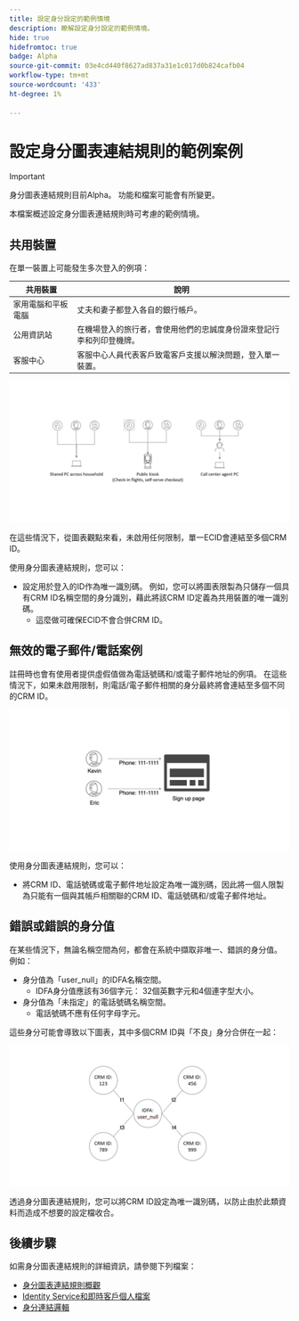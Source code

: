 ```yaml
---
title: 設定身分設定的範例情境
description: 瞭解設定身分設定的範例情境。
hide: true
hidefromtoc: true
badge: Alpha
source-git-commit: 03e4cd440f8627ad837a31e1c017d0b824cafb04
workflow-type: tm+mt
source-wordcount: '433'
ht-degree: 1%

---
```


# 設定身分圖表連結規則的範例案例

>[!IMPORTANT]
>
>身分圖表連結規則目前Alpha。 功能和檔案可能會有所變更。

本檔案概述設定身分圖表連結規則時可考慮的範例情境。

## 共用裝置

在單一裝置上可能發生多次登入的例項：

| 共用裝置 | 說明 |
| --- | --- |
| 家用電腦和平板電腦 | 丈夫和妻子都登入各自的銀行帳戶。 |
| 公用資訊站 | 在機場登入的旅行者，會使用他們的忠誠度身份證來登記行李和列印登機牌。 |
| 客服中心 | 客服中心人員代表客戶致電客戶支援以解決問題，登入單一裝置。 |

![共用裝置](../images/identity-settings/shared-devices.png)

在這些情況下，從圖表觀點來看，未啟用任何限制，單一ECID會連結至多個CRM ID。

使用身分圖表連結規則，您可以：

* 設定用於登入的ID作為唯一識別碼。 例如，您可以將圖表限製為只儲存一個具有CRM ID名稱空間的身分識別，藉此將該CRM ID定義為共用裝置的唯一識別碼。
   * 這麼做可確保ECID不會合併CRM ID。

## 無效的電子郵件/電話案例

註冊時也會有使用者提供虛假值做為電話號碼和/或電子郵件地址的例項。 在這些情況下，如果未啟用限制，則電話/電子郵件相關的身分最終將會連結至多個不同的CRM ID。

![invalid-email-phone](../images/identity-settings/invalid-email-phone.png)

使用身分圖表連結規則，您可以：

* 將CRM ID、電話號碼或電子郵件地址設定為唯一識別碼，因此將一個人限製為只能有一個與其帳戶相關聯的CRM ID、電話號碼和/或電子郵件地址。

## 錯誤或錯誤的身分值

在某些情況下，無論名稱空間為何，都會在系統中擷取非唯一、錯誤的身分值。 例如：

* 身分值為「user_null」的IDFA名稱空間。
   * IDFA身分值應該有36個字元： 32個英數字元和4個連字型大小。
* 身分值為「未指定」的電話號碼名稱空間。
   * 電話號碼不應有任何字母字元。

這些身分可能會導致以下圖表，其中多個CRM ID與「不良」身分合併在一起：

![bad-data](../images/identity-settings/bad-data.png)

透過身分圖表連結規則，您可以將CRM ID設定為唯一識別碼，以防止由於此類資料而造成不想要的設定檔收合。

## 後續步驟

如需身分圖表連結規則的詳細資訊，請參閱下列檔案：

* [身分圖表連結規則概觀](./overview.md)
* [Identity Service和即時客戶個人檔案](identity-and-profile.md)
* [身分連結邏輯](./identity-linking-logic.md)